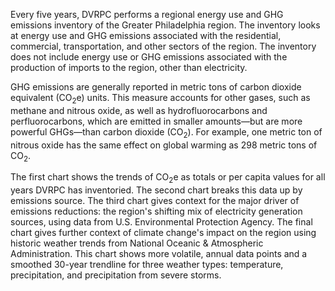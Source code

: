 Every five years, DVRPC performs a regional energy use and GHG emissions inventory of the Greater Philadelphia region. The inventory looks at energy use and GHG emissions associated with the residential, commercial, transportation, and other sectors of the region. The inventory does not include energy use or GHG emissions associated with the production of imports to the region, other than electricity.

GHG emissions are generally reported in metric tons of carbon dioxide equivalent (CO<sub>2</sub>e) units. This measure accounts for other gases, such as methane and nitrous oxide, as well as hydrofluorocarbons and perfluorocarbons, which are emitted in smaller amounts—but are more powerful GHGs—than carbon dioxide (CO<sub>2</sub>). For example, one metric ton of nitrous oxide has the same effect on global warming as 298 metric tons of CO<sub>2</sub>.

The first chart shows the trends of CO<sub>2</sub>e as totals or per capita values for all years DVRPC has inventoried. The second chart breaks this data up by emissions source. The third chart gives context for the major driver of emissions reductions: the region's shifting mix of electricity generation sources, using data from U.S. Environmental Protection Agency. The final chart gives further context of climate change's impact on the region using historic weather trends from National Oceanic & Atmospheric Administration. This chart shows more volatile, annual data points and a smoothed 30-year trendline for three weather types: temperature, precipitation, and precipitation from severe storms.